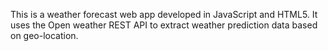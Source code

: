 This is a weather forecast web app developed in JavaScript and HTML5. It uses the Open weather REST API to extract weather prediction data based on geo-location.
